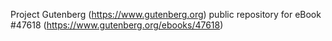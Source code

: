 Project Gutenberg (https://www.gutenberg.org) public repository for eBook #47618 (https://www.gutenberg.org/ebooks/47618)
